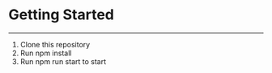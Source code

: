 <h1>Getting Started</h1>
<hr>
<ol>
    <li>Clone this repository</li>
    <li>Run npm install</li>
    <li>Run npm run start to start</li>
</ol>
